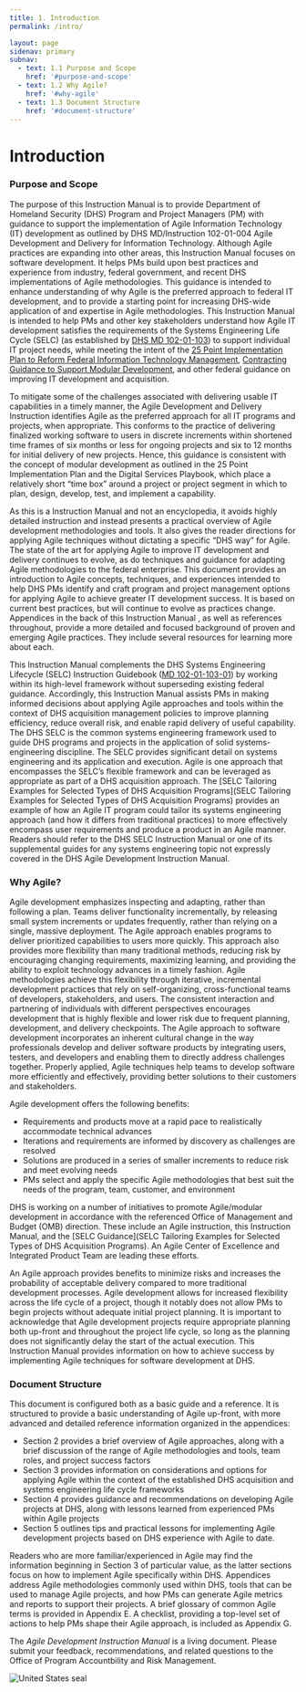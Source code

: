 ```yaml
---
title: 1. Introduction
permalink: /intro/

layout: page
sidenav: primary
subnav:
  - text: 1.1 Purpose and Scope
    href: '#purpose-and-scope'
  - text: 1.2 Why Agile?
    href: '#why-agile'
  - text: 1.3 Document Structure
    href: '#document-structure'
---
```

# Introduction
### Purpose and Scope
The purpose of this Instruction Manual is to provide Department of Homeland Security (DHS)
Program and Project Managers (PM) with guidance to support the implementation of Agile
Information Technology (IT) development as outlined by DHS MD/Instruction 102-01-004 Agile
Development and Delivery for Information Technology. Although Agile practices are expanding into
other areas, this Instruction Manual focuses on software development. It helps PMs build upon
best practices and experience from industry, federal government, and recent DHS implementations
of Agile methodologies. This guidance is intended to enhance understanding of why Agile is the preferred approach to federal IT development, and to provide a starting point for increasing DHS-wide application of and expertise in Agile methodologies. This Instruction Manual is intended to help PMs and other key stakeholders understand how Agile IT development satisfies the
requirements of the Systems Engineering Life Cycle (SELC) (as established by [DHS MD 102-01-103](https://www.dhs.gov/sites/default/files/publications/Instruction_102-01-004_Revision_00_Agile_Development_SIGNED_04-11-2016%281%29.pdf))
to support individual IT project needs, while meeting the intent of the [25 Point Implementation Plan
to Reform Federal Information Technology Management](https://www.dhs.gov/sites/default/files/publications/digital-strategy/25-point-implementation-plan-to-reform-federal-it.pdf), [Contracting Guidance to Support Modular
Development](https://obamawhitehouse.archives.gov/sites/default/files/omb/procurement/guidance/modular-approaches-for-information-technology.pdf), and other federal guidance on improving IT development and acquisition.

To mitigate some of the challenges associated with delivering usable IT capabilities in a timely
manner, the Agile Development and Delivery Instruction identifies Agile as the preferred approach
for all IT programs and projects, when appropriate. This conforms to the practice of delivering
finalized working software to users in discrete increments within shortened time frames of six
months or less for ongoing projects and six to 12 months for initial delivery of new projects. Hence,
this guidance is consistent with the concept of modular development as outlined in the 25 Point
Implementation Plan and the Digital Services Playbook, which place a relatively short “time box”
around a project or project segment in which to plan, design, develop, test, and implement a
capability.

As this is a Instruction Manual and not an encyclopedia, it avoids highly detailed instruction and
instead presents a practical overview of Agile development methodologies and tools. It also gives
the reader directions for applying Agile techniques without dictating a specific “DHS way” for Agile.
The state of the art for applying Agile to improve IT development and delivery continues to evolve,
as do techniques and guidance for adapting Agile methodologies to the federal enterprise. This
document provides an introduction to Agile concepts, techniques, and experiences intended to help DHS PMs identify and craft program and project management options for applying Agile to achieve
greater IT development success. It is based on current best practices, but will continue to evolve as
practices change. Appendices in the back of this Instruction Manual , as well as references
throughout, provide a more detailed and focused background of proven and emerging Agile
practices. They include several resources for learning more about each.

This Instruction Manual complements the DHS Systems Engineering Lifecycle (SELC) Instruction
Guidebook ([MD 102-01-103-01](https://www.dhs.gov/sites/default/files/publications/Systems%20Engineering%20Life%20Cycle.pdf)) by working within its high-level framework without superseding
existing federal guidance. Accordingly, this Instruction Manual assists PMs in making informed
decisions about applying Agile approaches and tools within the context of DHS acquisition
management policies to improve planning efficiency, reduce overall risk, and enable rapid delivery
of useful capability. The DHS SELC is the common systems engineering framework used to guide
DHS programs and projects in the application of solid systems-engineering discipline. The SELC
provides significant detail on systems engineering and its application and execution. Agile is one
approach that encompasses the SELC’s flexible framework and can be leveraged as appropriate as
part of a DHS acquisition approach. The [SELC Tailoring Examples for Selected Types of DHS
Acquisition Programs](SELC Tailoring Examples for Selected Types of DHS Acquisition Programs) provides an example of how an Agile IT program could tailor its systems
engineering approach (and how it differs from traditional practices) to more effectively encompass
user requirements and produce a product in an Agile manner. Readers should refer to the DHS
SELC Instruction Manual or one of its supplemental guides for any systems engineering topic not
expressly covered in the DHS Agile Development Instruction Manual.

### Why Agile?

Agile development emphasizes inspecting and adapting, rather than following a plan. Teams deliver
functionality incrementally, by releasing small system increments or updates frequently, rather
than relying on a single, massive deployment. The Agile approach enables programs to deliver
prioritized capabilities to users more quickly. This approach also provides more flexibility than
many traditional methods, reducing risk by encouraging changing requirements, maximizing
learning, and providing the ability to exploit technology advances in a timely fashion. Agile
methodologies achieve this flexibility through iterative, incremental development practices that
rely on self-organizing, cross-functional teams of developers, stakeholders, and users. The
consistent interaction and partnering of individuals with different perspectives encourages
development that is highly flexible and lower risk due to frequent planning, development, and
delivery checkpoints. The Agile approach to software development incorporates an inherent
cultural change in the way professionals develop and deliver software products by integrating
users, testers, and developers and enabling them to directly address challenges together. Properly
applied, Agile techniques help teams to develop software more efficiently and effectively, providing
better solutions to their customers and stakeholders.

Agile development offers the following benefits:

* Requirements and products move at a rapid pace to
realistically accommodate technical advances
* Iterations and requirements are informed by
discovery as challenges are resolved
* Solutions are produced in a series of smaller
increments to reduce risk and meet evolving needs
* PMs select and apply the specific Agile methodologies
that best suit the needs of the program, team,
customer, and environment

DHS is working on a number of initiatives to promote
Agile/modular development in accordance with the
referenced Office of Management and Budget (OMB)
direction. These include an Agile instruction, this Instruction
Manual, and the [SELC Guidance](SELC Tailoring Examples for Selected Types of DHS Acquisition Programs). An Agile Center of
Excellence and Integrated Product Team are leading these
efforts.

An Agile approach provides benefits to minimize risks and
increases the probability of acceptable delivery compared to
more traditional development processes. Agile development
allows for increased flexibility across the life cycle of a
project, though it notably does not allow PMs to begin
projects without adequate initial project planning. It is
important to acknowledge that Agile development projects
require appropriate planning both up-front and throughout
the project life cycle, so long as the planning does not
significantly delay the start of the actual execution.
This Instruction Manual provides information on how to
achieve success by implementing Agile techniques for software development at DHS.

### Document Structure
This document is configured both as a basic guide and a reference. It is structured to provide a
basic understanding of Agile up-front, with more advanced and detailed reference information
organized in the appendices:

* Section 2 provides a brief overview of Agile approaches, along with a brief discussion of the
range of Agile methodologies and tools, team roles, and project success factors
* Section 3 provides information on considerations and options for applying Agile within the
context of the established DHS acquisition and systems engineering life cycle frameworks
* Section 4 provides guidance and recommendations on developing Agile projects at DHS,
along with lessons learned from experienced PMs within Agile projects
* Section 5 outlines tips and practical lessons for implementing Agile development projects
based on DHS experience with Agile to date.

Readers who are more familiar/experienced in Agile may find the information beginning in Section
3 of particular value, as the latter sections focus on how to implement Agile specifically within DHS.
Appendices address Agile methodologies commonly used within DHS, tools that can be used to
manage Agile projects, and how PMs can generate Agile metrics and reports to support their
projects. A brief glossary of common Agile terms is provided in Appendix E. A checklist, providing
a top-level set of actions to help PMs shape their Agile approach, is included as Appendix G.

The _Agile Development Instruction Manual_ is a living document. Please submit your feedback,
recommendations, and related questions to the Office of Program Accountbility and Risk
Management.

![United States seal]({{site.baseurl}}/assets/img/us_seal.png "United States seal")

